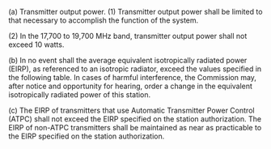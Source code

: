 (a) Transmitter output power. (1) Transmitter output power shall be limited to that necessary to accomplish the function of the system.

(2) In the 17,700 to 19,700 MHz band, transmitter output power shall not exceed 10 watts.

(b) In no event shall the average equivalent isotropically radiated power (EIRP), as referenced to an isotropic radiator, exceed the values specified in the following table. In cases of harmful interference, the Commission may, after notice and opportunity for hearing, order a change in the equivalent isotropically radiated power of this station.

(c) The EIRP of transmitters that use Automatic Transmitter Power Control (ATPC) shall not exceed the EIRP specified on the station authorization. The EIRP of non-ATPC transmitters shall be maintained as near as practicable to the EIRP specified on the station authorization.

